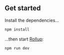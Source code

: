 
## Get started

Install the dependencies...

```bash
npm install
```

...then start [Rollup](https://rollupjs.org):

```bash
npm run dev
```